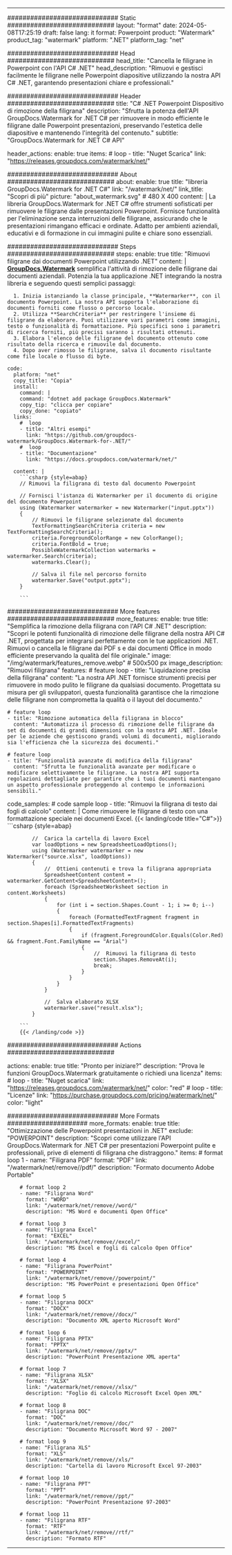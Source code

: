 
---
############################# Static ############################
layout: "format"
date:  2024-05-08T17:25:19
draft: false
lang: it
format: Powerpoint
product: "Watermark"
product_tag: "watermark"
platform: ".NET"
platform_tag: "net"

############################# Head ############################
head_title: "Cancella le filigrane in Powerpoint con l'API C# .NET"
head_description: "Rimuovi e gestisci facilmente le filigrane nelle Powerpoint diapositive utilizzando la nostra API C# .NET, garantendo presentazioni chiare e professionali."

############################# Header ############################
title: "C# .NET Powerpoint Dispositivo di rimozione della filigrana" 
description: "Sfrutta la potenza dell'API GroupDocs.Watermark for .NET C# per rimuovere in modo efficiente le filigrane dalle Powerpoint presentazioni, preservando l'estetica delle diapositive e mantenendo l'integrità del contenuto."
subtitle: "GroupDocs.Watermark for .NET C# API" 

header_actions:
  enable: true
  items:
    #  loop
    - title: "Nuget Scarica"
      link: "https://releases.groupdocs.com/watermark/net/"
      
############################# About ############################
about:
    enable: true
    title: "libreria GroupDocs.Watermark for .NET C#"
    link: "/watermark/net/"
    link_title: "Scopri di più"
    picture: "about_watermark.svg" # 480 X 400
    content: |
       La libreria GroupDocs.Watermark for .NET C# offre strumenti sofisticati per rimuovere le filigrane dalle presentazioni Powerpoint. Fornisce funzionalità per l'eliminazione senza interruzioni delle filigrane, assicurando che le presentazioni rimangano efficaci e ordinate. Adatto per ambienti aziendali, educativi e di formazione in cui immagini pulite e chiare sono essenziali.

############################# Steps ############################
steps:
    enable: true
    title: "Rimuovi filigrane dai documenti Powerpoint utilizzando .NET"
    content: |
      **[GroupDocs.Watermark](https://products.groupdocs.com/watermark/net/)** semplifica l'attività di rimozione delle filigrane dai documenti aziendali. Potenzia la tua applicazione .NET integrando la nostra libreria e seguendo questi semplici passaggi:
      
      1. Inizia istanziando la classe principale, **Watermarker**, con il documento Powerpoint. La nostra API supporta l'elaborazione di documenti forniti come flusso o percorso locale.
      2. Utilizza **SearchCriteria** per restringere l'insieme di filigrane da elaborare. Puoi utilizzare vari parametri come immagini, testo o funzionalità di formattazione. Più specifici sono i parametri di ricerca forniti, più precisi saranno i risultati ottenuti.
      3. Elabora l'elenco delle filigrane del documento ottenuto come risultato della ricerca e rimuovile dal documento.
      4. Dopo aver rimosso le filigrane, salva il documento risultante come file locale o flusso di byte.
   
    code:
      platform: "net"
      copy_title: "Copia"
      install:
        command: |
        command: "dotnet add package GroupDocs.Watermark"
        copy_tip: "clicca per copiare"
        copy_done: "copiato"
      links:
        #  loop
        - title: "Altri esempi"
          link: "https://github.com/groupdocs-watermark/GroupDocs.Watermark-for-.NET/"
        #  loop
        - title: "Documentazione"
          link: "https://docs.groupdocs.com/watermark/net/"
          
      content: |
        ```csharp {style=abap}
        // Rimuovi la filigrana di testo dal documento Powerpoint

        // Fornisci l'istanza di Watermarker per il documento di origine del documento Powerpoint
        using (Watermarker watermarker = new Watermarker("input.pptx"))
        {
            // Rimuovi le filigrane selezionate dal documento
            TextFormattingSearchCriteria criteria = new TextFormattingSearchCriteria();
            criteria.ForegroundColorRange = new ColorRange();
            criteria.FontBold = true;
            PossibleWatermarkCollection watermarks = watermarker.Search(criteria);
            watermarks.Clear();

            // Salva il file nel percorso fornito
            watermarker.Save("output.pptx");
        }
        
        ```            

############################# More features ############################
more_features:
  enable: true
  title: "Semplifica la rimozione della filigrana con l'API C# .NET"
  description: "Scopri le potenti funzionalità di rimozione delle filigrane della nostra API C# .NET, progettata per integrarsi perfettamente con le tue applicazioni .NET. Rimuovi o cancella le filigrane dai PDF s e dai documenti Office in modo efficiente preservando la qualità del file originale."
  image: "/img/watermark/features_remove.webp" # 500x500 px
  image_description: "Rimuovi filigrana"
  features:
    # feature loop
    - title: "Liquidazione precisa della filigrana"
      content: "La nostra API .NET fornisce strumenti precisi per rimuovere in modo pulito le filigrane da qualsiasi documento. Progettata su misura per gli sviluppatori, questa funzionalità garantisce che la rimozione delle filigrane non comprometta la qualità o il layout del documento."

    # feature loop
    - title: "Rimozione automatica della filigrana in blocco"
      content: "Automatizza il processo di rimozione delle filigrane da set di documenti di grandi dimensioni con la nostra API .NET. Ideale per le aziende che gestiscono grandi volumi di documenti, migliorando sia l'efficienza che la sicurezza dei documenti."

    # feature loop
    - title: "Funzionalità avanzate di modifica della filigrana"
      content: "Sfrutta le funzionalità avanzate per modificare o modificare selettivamente le filigrane. La nostra API supporta regolazioni dettagliate per garantire che i tuoi documenti mantengano un aspetto professionale proteggendo al contempo le informazioni sensibili."
      
  code_samples:
    # code sample loop
    - title: "Rimuovi la filigrana di testo dai fogli di calcolo"
      content: |
        Come rimuovere le filigrane di testo con una formattazione speciale nei documenti Excel.
        {{< landing/code title="C#">}}
        ```csharp {style=abap}
        
            //  Carica la cartella di lavoro Excel
            var loadOptions = new SpreadsheetLoadOptions();
            using (Watermarker watermarker = new Watermarker("source.xlsx", loadOptions))
            {
                //  Ottieni contenuti e trova la filigrana appropriata
                SpreadsheetContent content = watermarker.GetContent<SpreadsheetContent>();
                foreach (SpreadsheetWorksheet section in content.Worksheets)
                {
                    for (int i = section.Shapes.Count - 1; i >= 0; i--)
                    {
                        foreach (FormattedTextFragment fragment in section.Shapes[i].FormattedTextFragments)
                        {
                            if (fragment.ForegroundColor.Equals(Color.Red) && fragment.Font.FamilyName == "Arial")
                            {
                                //  Rimuovi la filigrana di testo
                                section.Shapes.RemoveAt(i);
                                break;
                            }
                        }
                    }
                }

                //  Salva elaborato XLSX
                watermarker.save("result.xlsx");
            }

        ```
        {{< /landing/code >}}


############################# Actions ############################

actions:
  enable: true
  title: "Pronto per iniziare?"
  description: "Prova le funzioni GroupDocs.Watermark gratuitamente o richiedi una licenza"
  items:
    #  loop
    - title: "Nuget scarica"
      link: "https://releases.groupdocs.com/watermark/net/"
      color: "red"
        #  loop
    - title: "Licenze"
      link: "https://purchase.groupdocs.com/pricing/watermark/net/"
      color: "light"


############################# More Formats #####################
more_formats:
    enable: true
    title: "Ottimizzazione delle Powerpoint presentazioni in .NET"
    exclude: "POWERPOINT"
    description: "Scopri come utilizzare l'API GroupDocs.Watermark for .NET C# per presentazioni Powerpoint pulite e professionali, prive di elementi di filigrana che distraggono."
    items: 
        # format loop 1
        - name: "Filigrana PDF"
          format: "PDF"
          link: "/watermark/net/remove//pdf/"
          description: "Formato documento Adobe Portable"

        # format loop 2
        - name: "Filigrana Word"
          format: "WORD"
          link: "/watermark/net/remove//word/"
          description: "MS Word e documenti Open Office"
          
        # format loop 3
        - name: "Filigrana Excel"
          format: "EXCEL"
          link: "/watermark/net/remove//excel/"
          description: "MS Excel e fogli di calcolo Open Office"

        # format loop 4
        - name: "Filigrana PowerPoint"
          format: "POWERPOINT"
          link: "/watermark/net/remove//powerpoint/"
          description: "MS PowerPoint e presentazioni Open Office"

        # format loop 5
        - name: "Filigrana DOCX"
          format: "DOCX"
          link: "/watermark/net/remove//docx/"
          description: "Documento XML aperto Microsoft Word"
          
        # format loop 6
        - name: "Filigrana PPTX"
          format: "PPTX"
          link: "/watermark/net/remove//pptx/"
          description: "PowerPoint Presentazione XML aperta"
          
        # format loop 7
        - name: "Filigrana XLSX"
          format: "XLSX"
          link: "/watermark/net/remove//xlsx/"
          description: "Foglio di calcolo Microsoft Excel Open XML"

        # format loop 8
        - name: "Filigrana DOC"
          format: "DOC"
          link: "/watermark/net/remove//doc/"
          description: "Documento Microsoft Word 97 - 2007"

        # format loop 9
        - name: "Filigrana XLS"
          format: "XLS"
          link: "/watermark/net/remove//xls/"
          description: "Cartella di lavoro Microsoft Excel 97-2003"

        # format loop 10
        - name: "Filigrana PPT"
          format: "PPT"
          link: "/watermark/net/remove//ppt/"
          description: "PowerPoint Presentazione 97-2003"

        # format loop 11
        - name: "Filigrana RTF"
          format: "RTF"
          link: "/watermark/net/remove//rtf/"
          description: "Formato RTF"

---
